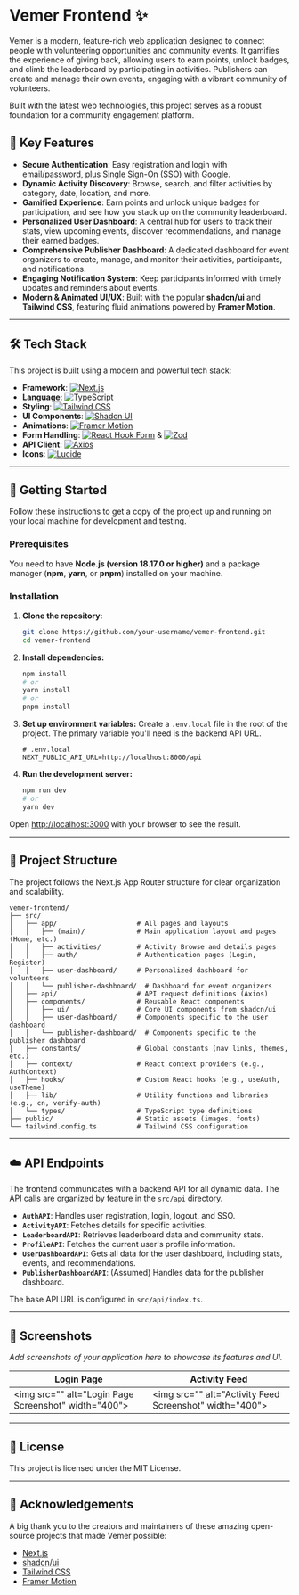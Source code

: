 # Vemer Frontend ✨

Vemer is a modern, feature-rich web application designed to connect people with volunteering opportunities and community events. It gamifies the experience of giving back, allowing users to earn points, unlock badges, and climb the leaderboard by participating in activities. Publishers can create and manage their own events, engaging with a vibrant community of volunteers.

Built with the latest web technologies, this project serves as a robust foundation for a community engagement platform.

## 🚀 Key Features

  * **Secure Authentication**: Easy registration and login with email/password, plus Single Sign-On (SSO) with Google.
  * **Dynamic Activity Discovery**: Browse, search, and filter activities by category, date, location, and more.
  * **Gamified Experience**: Earn points and unlock unique badges for participation, and see how you stack up on the community leaderboard.
  * **Personalized User Dashboard**: A central hub for users to track their stats, view upcoming events, discover recommendations, and manage their earned badges.
  * **Comprehensive Publisher Dashboard**: A dedicated dashboard for event organizers to create, manage, and monitor their activities, participants, and notifications.
  * **Engaging Notification System**: Keep participants informed with timely updates and reminders about events.
  * **Modern & Animated UI/UX**: Built with the popular **shadcn/ui** and **Tailwind CSS**, featuring fluid animations powered by **Framer Motion**.

-----

## 🛠️ Tech Stack

This project is built using a modern and powerful tech stack:

* **Framework**:  [![Next.js][nextjs-badge]][nextjs-link]
* **Language**:  [![TypeScript][typescript-badge]][typescript-link]
* **Styling**:  [![Tailwind CSS][tailwind-badge]][tailwind-link]
* **UI Components**:  [![Shadcn UI][shadcn-badge]][shadcn-link]
* **Animations**:  [![Framer Motion][framer-badge]][framer-link]
* **Form Handling**:  [![React Hook Form][rhf-badge]][rhf-link] & [![Zod][zod-badge]][zod-link]
* **API Client**:  [![Axios][axios-badge]][axios-link]
* **Icons**:  [![Lucide][lucide-badge]][lucide-link]

-----

## 🏁 Getting Started

Follow these instructions to get a copy of the project up and running on your local machine for development and testing.

### Prerequisites

You need to have **Node.js (version 18.17.0 or higher)** and a package manager (**npm**, **yarn**, or **pnpm**) installed on your machine.

### Installation

1.  **Clone the repository:**

    ```bash
    git clone https://github.com/your-username/vemer-frontend.git
    cd vemer-frontend
    ```

2.  **Install dependencies:**

    ```bash
    npm install
    # or
    yarn install
    # or
    pnpm install
    ```

3.  **Set up environment variables:**
    Create a `.env.local` file in the root of the project. The primary variable you'll need is the backend API URL.

    ```env
    # .env.local
    NEXT_PUBLIC_API_URL=http://localhost:8000/api
    ```

4.  **Run the development server:**

    ```bash
    npm run dev
    # or
    yarn dev
    ```

Open [http://localhost:3000](https://www.google.com/search?q=http://localhost:3000) with your browser to see the result.

-----

## 📁 Project Structure

The project follows the Next.js App Router structure for clear organization and scalability.

```
vemer-frontend/
├── src/
│   ├── app/                    # All pages and layouts
│   │   ├── (main)/             # Main application layout and pages (Home, etc.)
│   │   ├── activities/         # Activity Browse and details pages
│   │   ├── auth/               # Authentication pages (Login, Register)
│   │   ├── user-dashboard/     # Personalized dashboard for volunteers
│   │   └── publisher-dashboard/  # Dashboard for event organizers
│   ├── api/                    # API request definitions (Axios)
│   ├── components/             # Reusable React components
│   │   ├── ui/                 # Core UI components from shadcn/ui
│   │   ├── user-dashboard/     # Components specific to the user dashboard
│   │   └── publisher-dashboard/  # Components specific to the publisher dashboard
│   ├── constants/              # Global constants (nav links, themes, etc.)
│   ├── context/                # React context providers (e.g., AuthContext)
│   ├── hooks/                  # Custom React hooks (e.g., useAuth, useTheme)
│   ├── lib/                    # Utility functions and libraries (e.g., cn, verify-auth)
│   └── types/                  # TypeScript type definitions
├── public/                     # Static assets (images, fonts)
└── tailwind.config.ts          # Tailwind CSS configuration
```

-----

## ☁️ API Endpoints

The frontend communicates with a backend API for all dynamic data. The API calls are organized by feature in the `src/api` directory.

  * **`AuthAPI`**: Handles user registration, login, logout, and SSO.
  * **`ActivityAPI`**: Fetches details for specific activities.
  * **`LeaderboardAPI`**: Retrieves leaderboard data and community stats.
  * **`ProfileAPI`**: Fetches the current user's profile information.
  * **`UserDashboardAPI`**: Gets all data for the user dashboard, including stats, events, and recommendations.
  * **`PublisherDashboardAPI`**: (Assumed) Handles data for the publisher dashboard.

The base API URL is configured in `src/api/index.ts`.

-----

## 📸 Screenshots

*Add screenshots of your application here to showcase its features and UI.*

| Login Page                                       | Activity Feed                                       |
| ------------------------------------------------ | --------------------------------------------------- |
| \<img src="" alt="Login Page Screenshot" width="400"\> | \<img src="" alt="Activity Feed Screenshot" width="400"\> |

-----

## 📜 License

This project is licensed under the MIT License.

-----

## 🙏 Acknowledgements

A big thank you to the creators and maintainers of these amazing open-source projects that made Vemer possible:

  * [Next.js](https://nextjs.org/)
  * [shadcn/ui](https://ui.shadcn.com/)
  * [Tailwind CSS](https://tailwindcss.com/)
  * [Framer Motion](https://www.framer.com/motion/)


[nextjs-badge]: https://img.shields.io/badge/Next.js-000000?style=for-the-badge&logo=nextdotjs&logoColor=white
[typescript-badge]: https://img.shields.io/badge/TypeScript-3178C6?style=for-the-badge&logo=typescript&logoColor=white
[tailwind-badge]: https://img.shields.io/badge/Tailwind_CSS-38B2AC?style=for-the-badge&logo=tailwind-css&logoColor=white
[shadcn-badge]: https://img.shields.io/badge/shadcn/ui-000000?style=for-the-badge
[framer-badge]: https://img.shields.io/badge/Framer_Motion-0055FF?style=for-the-badge&logo=framer&logoColor=white
[rhf-badge]: https://img.shields.io/badge/React_Hook_Form-EC5990?style=for-the-badge&logo=reacthookform&logoColor=white
[zod-badge]: https://img.shields.io/badge/Zod-3E6F9F?style=for-the-badge
[axios-badge]: https://img.shields.io/badge/Axios-5A29E4?style=for-the-badge&logo=axios&logoColor=white
[lucide-badge]: https://img.shields.io/badge/Lucide-22c55e?style=for-the-badge&logo=lucide&logoColor=white

[nextjs-link]: https://nextjs.org/
[typescript-link]: https://www.typescriptlang.org/
[tailwind-link]: https://tailwindcss.com/
[shadcn-link]: https://ui.shadcn.com/
[framer-link]: https://www.framer.com/motion/
[rhf-link]: https://react-hook-form.com/
[zod-link]: https://zod.dev/
[axios-link]: https://axios-http.com/
[lucide-link]: https://lucide.dev/
